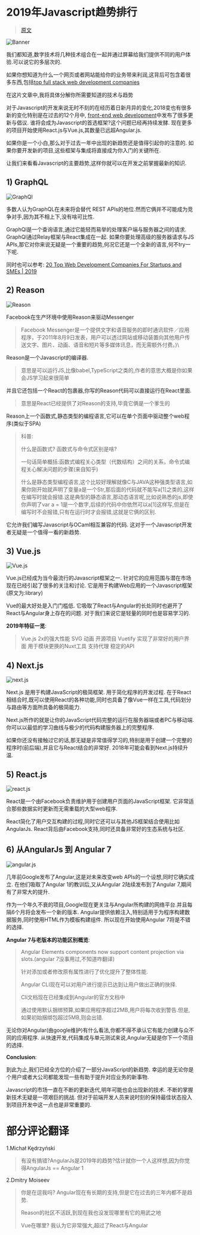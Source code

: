 #   2019年Javascript趋势排行

>[原文](https://hackernoon.com/which-top-javascript-trends-to-look-in-2019-528072bf0082)

![Banner](https://cdn-images-1.medium.com/max/1600/1*rjUML9TK5Pb8u6bM3N9CSw.png)

我们都知道,数字技术将几种技术组合在一起并通过屏幕给我们提供不同的用户体验.可以说它的多层次的.

如果你想知道为什么一个网页或者网站能给你的业务带来利润,这背后可包含着很多东西,包括[top full stack web development companies](https://medium.com/swlh/20-web-development-companies-to-hire-best-website-developers-b778545efa3c?utm_source=jstrends_relblog_mediumhack&utm_medium=mantra)

在这片文章中,我将具体分解你所需要知道的技术与趋势

对于Javascript的开发来说无时不刻的在经历着日新月异的变化,2018变也有很多新的变化特别是在过去的12个月中,
[front-end web development](https://www.valuecoders.com/hire-developers/hire-front-end-developers?utm_source=jstrends_home_mediumhack&utm_medium=mantra)中发布了很多更新与倡议.
谁将会成为Javascript的首选框架?这个问题已经再持续发酵.
现在更多的项目开始使用React.js与Vue.js,其数量已远超Angular.js.

如果你是一个小白,那么对于过去一年中出现的新趋势还是值得引起你的注意的.
如果你要开发新的项目,这些框架与集成将直接成为你入门的关键所在.

让我们来看看Javascript的主要趋势,这样你就可以在开发之前掌握最新的知识.

##  1) GraphQL
![GraphQl](https://cdn-images-1.medium.com/max/1600/1*06BrarH17nDchDAB5PQItA.png)

多数人认为GraphQL在未来将会替代 REST APIs的地位.然而它俩并不可能成为竞争对手,因为其不相上下,没有啥可比性.

GraphQl是一个查询语言,通过它能轻而易举的处理客户端与服务器之间的请求.
GraphQl通过Relay框架与React集成在一起.
如果你要处理高级的服务器请求与JS APIs,那它对你来说无疑是一个重要的趋势,何况它还是一个全新的语言,何不try一下呢.

同时也可以参考: [20 Top Web Development Companies For Startups and SMEs | 2019](https://medium.com/swlh/20-web-development-companies-to-hire-best-website-developers-b778545efa3c)

##  2) Reason
![Reason](https://cdn-images-1.medium.com/max/1600/1*77K4g_1Qh7gzd6Uh1CcvYg.jpeg)

Facebook在生产环境中使用Reason来驱动Messenger
>Facebook Messenger是一个提供文字和语音服务的即时通讯软件／应用程序，于2011年8月9日发表，用户可以透过网站或移动装置向其他用户传送文字、图片、动画、语音和短片等多媒体讯息，而无需额外付费。)\

Reason是一个Javascript的编译器.
>意思是可以运行JS,比像babel,TypeScript之类的,作者的意思大概是你如果会JS学习起来很简单

并且它还包括一个React的包裹器,你写的Reason代码可以直接运行在React里面.
>意思是React已经提供了对Reason的支持,毕竟它俩是一个爹生的


Reason上一个函数式,静态类型的编程语言,它可以在单个页面中驱动整个web程序(类似于SPA)
>科普:
>
>什么是函数式? 函数式与命令式区别是啥?
>
>一句话简单概括:函数式编程关心类型（代数结构）之间的关系，命令式编程关心解决问题的步骤(来自知乎)
>
>什么是静态类型编程语言,这个比较好理解就像C与JAVA这种强类型语言,如果你刚开始就声明了变量a是一个Str,那后面的代码就不能写a[1]之类的,这样在编写时就会报错.这是典型的静态语言,那动态语言呢,比如说熟悉的js,即使你声明了var a = 1是一个数字,后续的代码中你依然可以a[1]这样写,但是在编写时不会报错,只有在运行时才会报错,这就是它俩的区别.

它允许我们编写Javascript与OCaml相互兼容的代码.
这对于一个Javascript开发者无疑是一个值得一看的新趋势.

## 3) Vue.js
![Vue.js](https://cdn-images-1.medium.com/max/1600/1*H4uJnCQuAfIlqJGekzYffw.jpeg)

Vue.js已经成为当今最流行的Javascript框架之一.
针对它的应用范围与潜在市场现在已经引起了很多的关注和讨论.
它是用于构建Web应用的一个Javascript框架(原文为:library)

Vue的最大好处是入门门槛低.
它吸取了React与Angular的长处同时也避开了React与Angular身上存在的问题.
对于我们来说它是轻量的同时也是容易学习的.


**2019年特征一览**:
> Vue.js 2x的强大性能
> SVG 动画
> 开源项目
> Vuetify 实现了非常好的用户界面
> 用于模块更换的Nuxt工具
> 支持代理
> 稳定的API

## 4) Next.js
![next.js](https://cdn-images-1.medium.com/max/1600/1*I8aiGzTqygDJja5eLjb8rQ.jpeg)

Next.js 是用于构建JavaScript的极简框架.
用于简化程序的开发过程.
在于React相结合时,既可以使用React的各种功能,同时也具备了像Vue一样在工具,代码划分与路由等方面所具备的极简能力.


Next.js所作的就是让你的JavaScript代码完整的运行在服务器端或者PC与移动端.
你可以以最低的学习曲线与极少的代码构建服务器上的完整程序.


如果你还没有接触过它的话,那无疑是非常值得学习的,特别是用于创建一个完整的程序时(前后端),并且它与React结合的非常好.
2018年可能会看到Next.js持续升温.

## 5) React.js
![react.js](https://cdn-images-1.medium.com/max/1600/1*EVqCcmCPgpNKxU1wzcTHgw.png)

React是一个由Facebook负责维护用于创建用户页面的JavaScript框架.
它非常适合那些数据实时更新而无需重载的大型web程序.


React简化了用户交互构建的过程,同时它还可以与其他JS框架结合使用比如AngularJs.
React背后由Facebook支持,同时还具备非常好的生态系统与社区.

## 6) 从AngularJs 到 Angular 7
![angular.js](https://cdn-images-1.medium.com/max/1600/1*XXApOUsrFw-xMWseUZp9MQ.png)

几年前Google发布了Angular,这是对未来改变web APIs的一个设想,同时它确实成立.
在他们吸取了Angular 1的教训后,又从Angular 2陆续发布到了Angular 7,期间有了非常大的提升.


作为一个年久不衰的项目,Google现在更关注与Angular所构建的网络平台.并且每隔6个月将会发布一个新的版本.
Angular提供依赖注入,特别适用于为程序构建数据服务,同时使用HTML作为模板构建组件.
所以现在开始使用Angular 7将是不错的选择.


**Angular 7与老版本的功能区别概览**:

> Angular Elements components now support content projection via slots.(angular 7没事用过,不知道咋翻译)
>
> 针对添加或者修改原有属性进行了优化提升了整体性能.
>
> Angular CLI现在可以对用户进行提示已达到让用户做出正确的抉择.
>
> Cli文档现在已经集成到Angular的官方文档中
>
> 通过使用默认捆绑预算,如果应用程序超过2MB,用户将每次收到警告.但是,如果初始捆绑包超过5MB,则会出错.


无论你对Angular(由google维护)有什么看法,你都不得不承认它有能力创建与众不同的应用程序.
从快速开发,代码集成与单元测试来说,Angular无疑是你下一个项目的选择.

**Conclusion**:

到此为止,我们已经全方位的介绍了一部分JavaScript的新趋势.
幸运的是无论你是个用户或者大公司都能发现一些有助于提升对应业务的新事物.

Javascript的市场一直在不断的更新迭代,明年可能也会出现新的技术.
不断的掌握新技术无疑是一项艰巨的挑战.
但对于前端开发人员来说时刻的保持最佳状态投入到项目开发中这一点也是非常重要的.


#   部分评论翻译

1.Michał Kędrzyński
> 有没有搞错?AngularJs是2019年的趋势?估计就你一个人这样想,因为你觉得AngularJs == Angular 1


2.Dmitry Moiseev
>你是在逗我吗? Angular现在有长期的支持,但是它在过去的三年内都不是趋势.
>
>Reason的社区不活跃,到现在我也没发现哪里有它的用武之地
>
>Vue在哪里? 我认为它非常强大,超过了React与Angular
